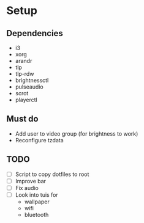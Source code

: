 # Setup

## Dependencies
- i3
- xorg
- arandr
- tlp
- tlp-rdw
- brightnessctl
- pulseaudio
- scrot
- playerctl

## Must do
- Add user to video group (for brightness to work)
- Reconfigure tzdata

## TODO
- [ ] Script to copy dotfiles to root
- [ ] Improve bar
- [ ] Fix audio
- [ ] Look into tuis for
    - wallpaper
    - wifi
    - bluetooth